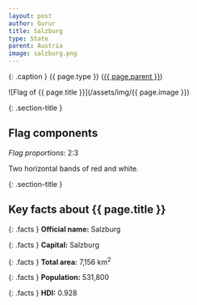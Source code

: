 ```yaml
---
layout: post
author: Gurur
title: Salzburg
type: State
parent: Austria
image: salzburg.png
---
```

{: .caption }
{{ page.type }} ([{{ page.parent }}](/2019/03/13/austria.html))

![Flag of {{ page.title }}](/assets/img/{{ page.image }})

{: .section-title }
## Flag components

*Flag proportions*: 2:3

Two horizontal bands of red and white.

{: .section-title }
## Key facts about {{ page.title }}

{: .facts }
**Official name:** Salzburg

{: .facts }
**Capital:** Salzburg

{: .facts }
**Total area:** 7,156 km<sup>2</sup>

{: .facts }
**Population:** 531,800

{: .facts }
**HDI:** 0.928
